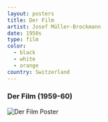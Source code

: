 ```yaml
---
layout: posters
title: Der Film
artist: Josef Müller-Brockmann
date: 1950s
type: film
color: 
  - black
  - white
  - orange
country: Switzerland
---
```


### Der Film (1959-60)

<img src="/poster-design/img/derfilm.jpg" alt="Der Film Poster">